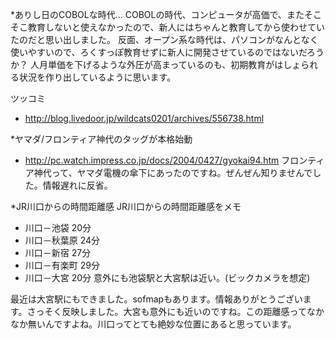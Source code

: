 *ありし日のCOBOLな時代…
COBOLの時代、コンピュータが高価で、またそこそこ教育しないと使えなかったので、新人にはちゃんと教育してから使わせていたのだと思い出しました。
反面、オープン系な時代は、パソコンがなんとなく使いやすいので、ろくすっぽ教育せずに新人に開発させているのではないだろうか？
人月単価を下げるような外圧が高まっているのも、初期教育がはしょられる状況を作り出しているように思います。

ツッコミ

* http://blog.livedoor.jp/wildcats0201/archives/556738.html

*ヤマダ/フロンティア神代のタッグが本格始動

* http://pc.watch.impress.co.jp/docs/2004/0427/gyokai94.htm
フロンティア神代って、ヤマダ電機の傘下にあったのですね。ぜんぜん知りませんでした。情報遅れに反省。


*JR川口からの時間距離感
JR川口からの時間距離感をメモ

* 川口－池袋 20分
* 川口－秋葉原 24分
* 川口－新宿 27分
* 川口－有楽町 29分
* 川口－大宮 20分
意外にも池袋駅と大宮駅は近い。(ビックカメラを想定)

最近は大宮駅にもできました。sofmapもあります。情報ありがとうございます。さっそく反映しました。大宮も意外にも近いのですね。この距離感ってなかなか無いんですよね。川口ってとても絶妙な位置にあると思っています。
